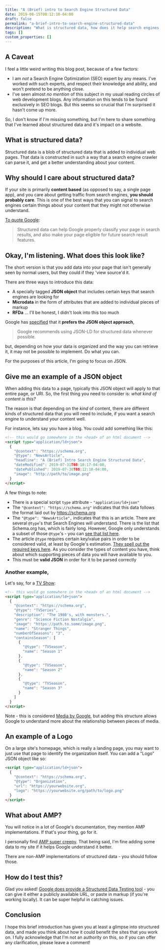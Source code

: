 ```yaml
---
title: "A (Brief) intro to Search Engine Structured Data"
date: 2019-08-15T08:12:10-04:00
draft: false
permalink: "a-brief-intro-to-search-engine-structured-data"
description: "What is structured data, how does it help search engines understand your content, and how to add it to your site."
tags: []
custom_properties: []
---
```


## A Caveat

I feel a little weird writing this blog post, because of a few factors:

- I am _not_ a Search Engine Optimization (SEO) expert by any means. I've worked _with_ such experts, and respect their knowledge and ability, and won't pretend to be anything close.
- I've seen almost _no mention_ of this subject in my usual reading circles of web development blogs. Any information on this tends to be found exclusively in SEO blogs. But this seems so crucial that I'm surprised it hasn't come up more.

So, I don't know if I'm missing something, but I'm here to share something that I've learned about structured data and it's impact on a website.

## What is structured data?

Structured data is a blob of structured data that is added to individual web pages. That data is constructed in such a way that a search engine crawler can parse it, and get a better understanding about your content.

## Why should I care about structured data?

If your site is primarily **content based** (as opposed to say, a single page app), and you care about getting traffic from search engines, **you should probably care**. This is one of the best ways that you can signal to search engines certain things about your content that they might not otherwise understand.

[To quote Google](https://developers.google.com/search/docs/guides/search-features):

> Structured data can help Google properly classify your page in search results, and also make your page eligible for future search result features.

## Okay, I'm listening. What does this look like?

The short version is that you add data into your page that isn't generally seen by normal users, but they could if they 'view source'd it.

There are three ways to introduce this data:

- A specially tagged **JSON object** that includes certain keys that search engines are looking for
- **Microdata** in the form of attributes that are added to individual pieces of markup
- **RFDa** ... I'll be honest, I didn't look into this too much

Google has [specified](https://developers.google.com/search/docs/guides/intro-structured-data#structured-data-format) that it **prefers the JSON object approach**,

> Google recommends using JSON-LD for structured data whenever possible.

but, depending on how your data is organized and the way you can retrieve it, it may not be possible to implement. Do what you can.

For the purposes of this article, I'm going to focus on JSON.

## Give me an example of a JSON object

When adding this data to a page, typically this JSON object will apply to that entire page, or URI. So, the first thing you need to consider is: _what kind of content is this?_

The reason is that depending on the _kind_ of content, there are different kinds of structured data that you will need to include, if you want a search engine to understand your content well.

For instance, lets say you have a blog. You could add something like this:

```html
<!-- this would go somewhere in the <head> of an html document -->
<script type="application/ld+json">
  {
    "@context": "https://schema.org",
    "@type": "NewsArticle",
    "headline": "A (Brief) Intro Search Engine Structured Data",
    "dateModified": 2019-07-31T08:10:17-04:00,
    "datePublished": 2019-07-30T08:12:10-04:00,
    "image": "http://path/to/image.png"
  }
</script>
```

A few things to note:

- There is a special script `type` attribute - `"application/ld+json"`
- The `"@context": "https://schema.org"` indicates that this data follows the format laid out by <https://schema.org>
- The `"@type": "NewsArticle",` indicates that this is an article. There are several `@type`'s that Search Engines will understand. There is the list that Schema.org has, which is fairly long. However, Google only understands a subset of those `@type`'s - you can [see that list here](https://developers.google.com/search/docs/guides/mark-up-content#content_types).
- The article `@type` requires certain key/value pairs in order to be considered valid, at least by Google's estimation. [They spell out the required keys here](https://developers.google.com/search/docs/data-types/article#type_definitions). As you consider the types of content you have, think about which supporting pieces of data you will have available to you.
- This must be **valid JSON** in order for it to be parsed correctly

### Another example,

Let's say, for a [TV Show](https://developers.google.com/actions/media/reference/data-specification/tv-shows-specification):

```html
<!-- this would go somewhere in the <head> of an html document -->
<script type="application/ld+json">
  {
    "@context": "https://schema.org",
    "@type": "TVSeries",
    "description": "The 1980's, with monsters.",
    "genre": "Science Fiction Nostalgia",
    "image": "https://path.to.some/image.png",
    "name": "Stranger Things",
    "numberOfSeasons": "3",
    "containsSeason": [
      {
        "@type": "TVSeason",
        "name": "Season 1"
      },
      {
        "@type": "TVSeason",
        "name": "Season 2"
      },
      {
        "@type": "TVSeason",
        "name": "Season 3"
      }
    ]
  }
</script>
```

Note - this is considered [Media by Google](https://developers.google.com/search/docs/data-types/media), but adding this structure allows Google to understand more about the relationship between pieces of media.

## An example of a Logo

On a large site's homepage, which is really a landing page, you may want to just use that page to identify the organization itself. You can add a "Logo" JSON object like so:

```html
<script type="application/ld+json">
  {
    "@context": "https://schema.org",
    "@type": "Organization",
    "url": "https://yourwebsite.org",
    "logo": "https://yourwebsite.org/path/to/logo.png"
  }
</script>
```

## What about AMP?

You will notice in a lot of Google's documentation, they mention AMP implementations. If that's your thing, go for it.

I personally find [AMP super creepy](https://adactio.com/journal/tags/amp). That being said, I'm fine adding some data to my site if it helps Google understand it better.

There are non-AMP implementations of structured data - you should follow those.

## How do I test this?

Glad you asked! [Google does provide a Structured Data Testing tool](https://search.google.com/structured-data/testing-tool#) - you can give it either a publicly available URL, or paste in markup (if you're working locally). It can be super helpful in catching issues.

## Conclusion

I hope this brief introduction has given you at least a glimpse into structured data, and made you think about how it could benefit the sites that you work on. I fully acknowledge that I'm not an authority on this, so if you can offer any clarification, please leave a comment!
